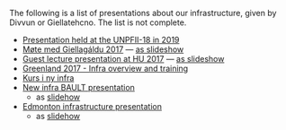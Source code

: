 The following is a list of presentations about our infrastructure, given by Divvun or Giellatehcno. The
list is not complete.

* [Presentation held at the UNPFII-18 in 2019](https://indigenous-langtech.uit.no/UNPFII18_pres.pdf)
* [Møte med Giellagáldu 2017](Giellagáldu-møte2017.html) —
  [as slideshow](slidy/Giellagáldu-møte2017.html)
* [Guest lecture presentation at HU 2017](MLLanguageTechnology.html) —
  [as slideshow](slidy/MLLanguageTechnology.html)
* [Greenland 2017 - Infra overview and training](Greenland2017.html)
* [Kurs i ny infra](../infra/infraremake/KursINyInfra.html)
* [New infra BAULT presentation](../infra/infraremake/NewInfraBAULTPresentation.html)
  - as [slidehow](../infra/infraremake/slidy/NewInfraBAULTPresentation.html)
* [Edmonton infrastructure presentation](../infra/infraremake/EdmontonInfrastructurePresentation.html)
  - as [slidehow](../infra/infraremake/slidy/EdmontonInfrastructurePresentation.html)

